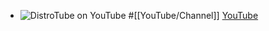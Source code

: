- ![DistroTube on YouTube](https://yt3.googleusercontent.com/oMrToBgvTsKkj_uZ1F1qYT2XuGY5gN9mkuVun9L0x2lUlfV-gnntzK3jX-VpoQDLBaTfJCIZebA=w2560-fcrop64=1,00005a57ffffa5a8-k-c0xffffffff-no-nd-rj)
  #[[YouTube/Channel]]
  [YouTube](https://www.youtube.com/@DistroTube)